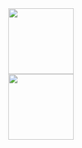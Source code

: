 <div align="center"> <img height="130px" src="https://rishavanand.github.io/static/images/greetings.gif" /> </div>
<div align="center"> <img height="130px" src="https://github-readme-stats.vercel.app/api?username=jiajian&show_icons=true&theme=graywhite" /> </div>
